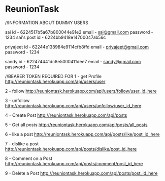 # ReunionTask

//INFORMATION ABOUT DUMMY USERS

sai id - 6224517b5a67b800044e91e2
email - sai@gmail.com
password - 1234
sai's post id - 6224bb9418e14700047ab56c


priyajeet id - 62244e138984e9114cfb8ffd
email - priyajeet@gmail.com
password - 1234


sandy id - 622474441dc8e5000411dee7
email - sandy@gmail.com
password - 1234


//BEARER TOKEN REQUIRED FOR
1 - get Profile
http://reuniontask.herokuapp.com/api/users/user

2 - follow
http://reuniontask.herokuapp.com/api/users/follow/user_id_here

3 - unfollow
http://reuniontask.herokuapp.com/api/users/unfollow/user_id_here

4 - Create Post
http://reuniontask.herokuapp.com/api/posts

5 - Get all posts
http://reuniontask.herokuapp.com/api/posts/all_posts

6 - like a post
http://reuniontask.herokuapp.com/api/posts/like/post_id_here

7 - dislike a post
http://reuniontask.herokuapp.com/api/posts/dislike/post_id_here

8 - Comment on a Post
http://reuniontask.herokuapp.com/api/posts/comment/post_id_here

9 - Delete a Post
http://reuniontask.herokuapp.com/api/posts/post_id_here